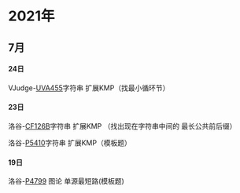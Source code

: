 # 2021年
## 7月
#### 24日
VJudge-[UVA455](https://vjudge.net/problem/UVA-455)字符串 扩展KMP（找最小循环节）
#### 23日
洛谷-[CF126B](https://www.luogu.com.cn/problem/CF126B)字符串 扩展KMP （找出现在字符串中间的 最长公共前后缀）

洛谷-[P5410](https://www.luogu.com.cn/problem/P5410)字符串 扩展KMP（模板题）
#### 19日
洛谷-[P4799](https://www.luogu.com.cn/problem/P4779) 图论 单源最短路(模板题)
